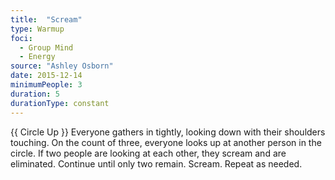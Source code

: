 ```yaml
---
title:  "Scream"
type: Warmup
foci:
  - Group Mind
  - Energy
source: "Ashley Osborn"
date: 2015-12-14
minimumPeople: 3
duration: 5
durationType: constant
---
```

{{ Circle Up }}
Everyone gathers in tightly, looking down with their shoulders touching.
On the count of three, everyone looks up at another person in the circle.
If two people are looking at each other, they scream and are eliminated.
Continue until only two remain.
Scream.
Repeat as needed.
